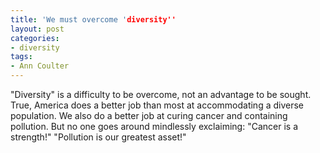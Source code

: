 ```yaml
---
title: 'We must overcome 'diversity''
layout: post
categories:
- diversity
tags:
- Ann Coulter
---
```


"Diversity" is a difficulty to be overcome, not an advantage to be sought. True, America does a better job than most at accommodating a diverse population. We also do a better job at curing cancer and containing pollution. But no one goes around mindlessly exclaiming: "Cancer is a strength!" "Pollution is our greatest asset!"
